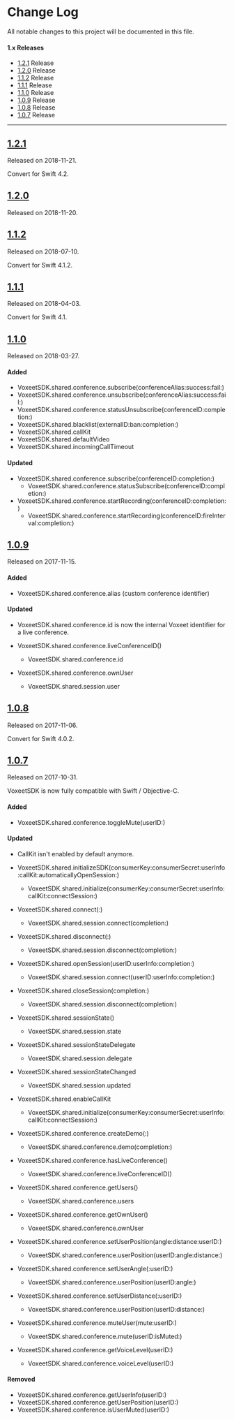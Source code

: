 # Change Log

All notable changes to this project will be documented in this file.

#### 1.x Releases
- [1.2.1](#112) Release
- [1.2.0](#112) Release
- [1.1.2](#112) Release
- [1.1.1](#111) Release
- [1.1.0](#110) Release
- [1.0.9](#109) Release
- [1.0.8](#108) Release
- [1.0.7](#107) Release

---

## [1.2.1](https://github.com/voxeet/voxeet-ios-sdk/releases/tag/1.2.1)

Released on 2018-11-21.

Convert for Swift 4.2.

## [1.2.0](https://github.com/voxeet/voxeet-ios-sdk/releases/tag/1.2.0)

Released on 2018-11-20.

## [1.1.2](https://github.com/voxeet/voxeet-ios-sdk/releases/tag/1.1.2)

Released on 2018-07-10.

Convert for Swift 4.1.2.

## [1.1.1](https://github.com/voxeet/voxeet-ios-sdk/releases/tag/1.1.1)

Released on 2018-04-03.

Convert for Swift 4.1.

## [1.1.0](https://github.com/voxeet/voxeet-ios-sdk/releases/tag/1.1.0)

Released on 2018-03-27.

#### Added

- VoxeetSDK.shared.conference.subscribe(conferenceAlias:success:fail:)
- VoxeetSDK.shared.conference.unsubscribe(conferenceAlias:success:fail:)
- VoxeetSDK.shared.conference.statusUnsubscribe(conferenceID:completion:)
- VoxeetSDK.shared.blacklist(externalID:ban:completion:)
- VoxeetSDK.shared.callKit
- VoxeetSDK.shared.defaultVideo
- VoxeetSDK.shared.incomingCallTimeout

#### Updated

- VoxeetSDK.shared.conference.subscribe(conferenceID:completion:)
    - VoxeetSDK.shared.conference.statusSubscribe(conferenceID:completion:)
- VoxeetSDK.shared.conference.startRecording(conferenceID:completion:)
    - VoxeetSDK.shared.conference.startRecording(conferenceID:fireInterval:completion:)

## [1.0.9](https://github.com/voxeet/voxeet-ios-sdk/releases/tag/1.0.9)

Released on 2017-11-15.

#### Added

- VoxeetSDK.shared.conference.alias (custom conference identifier)

#### Updated

- VoxeetSDK.shared.conference.id is now the internal Voxeet identifier for a live conference.

- VoxeetSDK.shared.conference.liveConferenceID()
    - VoxeetSDK.shared.conference.id

- VoxeetSDK.shared.conference.ownUser
    - VoxeetSDK.shared.session.user

## [1.0.8](https://github.com/voxeet/voxeet-ios-sdk/releases/tag/1.0.8)

Released on 2017-11-06.

Convert for Swift 4.0.2.

## [1.0.7](https://github.com/voxeet/voxeet-ios-sdk/releases/tag/1.0.7)

Released on 2017-10-31.

VoxeetSDK is now fully compatible with Swift / Objective-C.

#### Added

- VoxeetSDK.shared.conference.toggleMute(userID:)

#### Updated

- CallKit isn't enabled by default anymore.

- VoxeetSDK.shared.initializeSDK(consumerKey:consumerSecret:userInfo:callKit:automaticallyOpenSession:)
    - VoxeetSDK.shared.initialize(consumerKey:consumerSecret:userInfo:callKit:connectSession:)

- VoxeetSDK.shared.connect(:)
    - VoxeetSDK.shared.session.connect(completion:)
    
- VoxeetSDK.shared.disconnect(:)
    - VoxeetSDK.shared.session.disconnect(completion:)

- VoxeetSDK.shared.openSession(userID:userInfo:completion:)
    - VoxeetSDK.shared.session.connect(userID:userInfo:completion:)

- VoxeetSDK.shared.closeSession(completion:)
    - VoxeetSDK.shared.session.disconnect(completion:)

- VoxeetSDK.shared.sessionState()
    - VoxeetSDK.shared.session.state

- VoxeetSDK.shared.sessionStateDelegate
    - VoxeetSDK.shared.session.delegate

- VoxeetSDK.shared.sessionStateChanged
    - VoxeetSDK.shared.session.updated

- VoxeetSDK.shared.enableCallKit
    - VoxeetSDK.shared.initialize(consumerKey:consumerSecret:userInfo:callKit:connectSession:)

- VoxeetSDK.shared.conference.createDemo(:)
    - VoxeetSDK.shared.conference.demo(completion:)

- VoxeetSDK.shared.conference.hasLiveConference()
    - VoxeetSDK.shared.conference.liveConferenceID()

- VoxeetSDK.shared.conference.getUsers()
    - VoxeetSDK.shared.conference.users

- VoxeetSDK.shared.conference.getOwnUser()
    - VoxeetSDK.shared.conference.ownUser

- VoxeetSDK.shared.conference.setUserPosition(angle:distance:userID:)
    - VoxeetSDK.shared.conference.userPosition(userID:angle:distance:)

- VoxeetSDK.shared.conference.setUserAngle(:userID:)
    - VoxeetSDK.shared.conference.userPosition(userID:angle:)

- VoxeetSDK.shared.conference.setUserDistance(:userID:)
    - VoxeetSDK.shared.conference.userPosition(userID:distance:)

- VoxeetSDK.shared.conference.muteUser(mute:userID:)
    - VoxeetSDK.shared.conference.mute(userID:isMuted:)

- VoxeetSDK.shared.conference.getVoiceLevel(userID:)
    - VoxeetSDK.shared.conference.voiceLevel(userID:)

#### Removed

- VoxeetSDK.shared.conference.getUserInfo(userID:)
- VoxeetSDK.shared.conference.getUserPosition(userID:)
- VoxeetSDK.shared.conference.isUserMuted(userID:)

